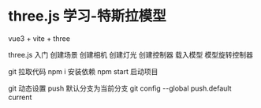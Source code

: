 # three.js 学习-特斯拉模型

vue3 + vite + three

three.js 入门
创建场景
创建相机
创建灯光
创建控制器
载入模型
模型旋转控制器

git 拉取代码
npm i 安装依赖
npm start 启动项目

git 动态设置 push 默认分支为当前分支
git config --global push.default current
